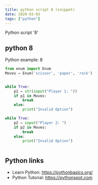 ```yaml
---
title: python script 8 (snippet)
date: 2020-03-03
tags: ["python"]
---
```

Python script '8'


## python 8

Python example: 8

```python
from enum import Enum
Moves = Enum('scissor', 'paper', 'rock')
	

while True:
	p1 = str(input("Player 1: "))
	if p1 in Moves:
		break
	else:
		print("Invalid Option")

while True:
	p2 = input("Player 2: ")
	if p2 in Moves:
		break
	else:
		print("Invalid Option")



```

## Python links

- Learn Python: https://pythonbasics.org/
- Python Tutorial: https://pythonspot.com
